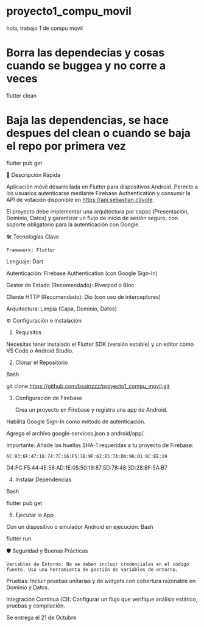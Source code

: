 # proyecto1_compu_movil
hola, trabajo 1 de compu movil

# Borra las dependecias y cosas cuando se buggea y no corre a veces
flutter clean 
# Baja las dependencias, se hace despues del clean o cuando se baja el repo por primera vez
flutter pub get

🚀 Descripción Rápida

Aplicación móvil desarrollada en Flutter para dispositivos Android. Permite a los usuarios autenticarse mediante Firebase Authentication y consumir la API de votación disponible en https://api.sebastian.cl/vote.

El proyecto debe implementar una arquitectura por capas (Presentación, Dominio, Datos) y garantizar un flujo de inicio de sesión seguro, con soporte obligatorio para la autenticación con Google.

🛠️ Tecnologías Clave

    Framework: Flutter 

Lenguaje: Dart

Autenticación: Firebase Authentication (con Google Sign-In) 

Gestor de Estado (Recomendado): Riverpod o Bloc 

Cliente HTTP (Recomendado): Dio (con uso de interceptores) 

Arquitectura: Limpia (Capa, Dominio, Datos) 

⚙️ Configuración e Instalación

1. Requisitos

Necesitas tener instalado el Flutter SDK  (versión estable) y un editor como VS Code o Android Studio.

2. Clonar el Repositorio

Bash

git clone <https://github.com/bsainzzz/proyecto1_compu_movil.git>

3. Configuración de Firebase

    Crea un proyecto en Firebase y registra una app de Android.

Habilita Google Sign-In como método de autenticación.

Agrega el archivo google-services.json a android/app/.

Importante: Añade las huellas SHA-1 requeridas a tu proyecto de Firebase:

    6C:93:6F:47:18:74:7C:16:F5:1B:9F:62:E5:7A:D0:96:01:8C:EE:19 

D4:FC:F5:44:4E:56:AD:1E:05:50:19:87:5D:78:48:3D:28:BF:5A:B7 

4. Instalar Dependencias

Bash

flutter pub get

5. Ejecutar la App

Con un dispositivo o emulador Android en ejecución:
Bash

flutter run

🛡️ Seguridad y Buenas Prácticas

    Variables de Entorno: No se deben incluir credenciales en el código fuente. Usa una herramienta de gestión de variables de entorno.

Pruebas: Incluir pruebas unitarias y de widgets con cobertura razonable en Dominio y Datos.

Integración Continua (CI): Configurar un flujo que verifique análisis estático, pruebas y compilación.

Se entrega el 21 de Octubre
